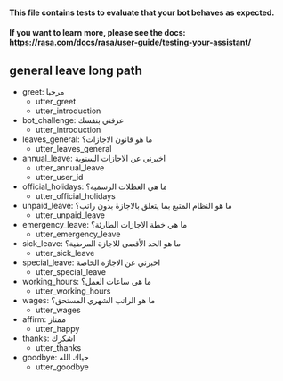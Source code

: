 #### This file contains tests to evaluate that your bot behaves as expected.
#### If you want to learn more, please see the docs: https://rasa.com/docs/rasa/user-guide/testing-your-assistant/

## general leave long path
* greet: مرحبا
  - utter_greet
  - utter_introduction
* bot_challenge: عرفني بنفسك
  - utter_introduction
* leaves_general: ما هو قانون الاجازات؟
  - utter_leaves_general
* annual_leave: اخبرني عن الاجازات السنوية
  - utter_annual_leave
  - utter_user_id
* official_holidays: ما هي العطلات الرسمية؟
  - utter_official_holidays
* unpaid_leave: ما هو النظام المتبع بما يتعلق بالاجازة بدون راتب؟
  - utter_unpaid_leave
* emergency_leave: ما هي خطة الاجازات الطارئة؟
  - utter_emergency_leave
* sick_leave: ما هو الحد اﻷقصى للاجازة المرضية؟
  - utter_sick_leave
* special_leave: اخبرني عن الاجازة الخاصة
  - utter_special_leave
* working_hours: ما هي ساعات العمل؟
  - utter_working_hours
* wages: ما هو الراتب الشهري المستحق؟
  - utter_wages
* affirm: ممتاز
  - utter_happy
* thanks: اشكرك
  - utter_thanks
* goodbye: حياك الله
  - utter_goodbye
